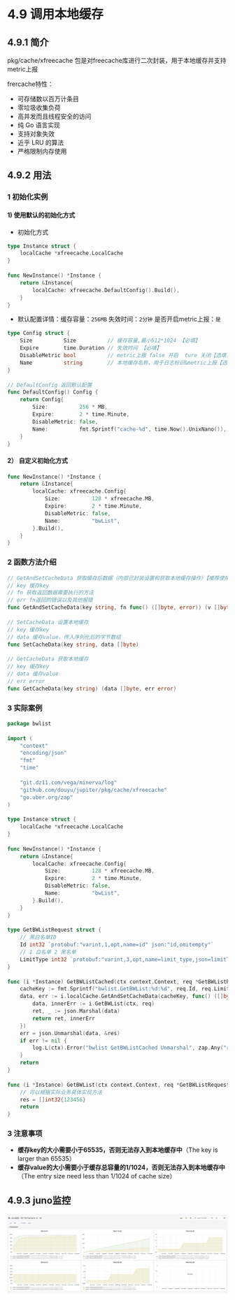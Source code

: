 # 4.9 调用本地缓存

## 4.9.1 简介
pkg/cache/xfreecache 包是对freecache库进行二次封装，用于本地缓存并支持metric上报

frercache特性：
- 可存储数以百万计条目
- 零垃圾收集负荷
- 高并发而且线程安全的访问
- 纯 Go 语言实现
- 支持对象失效
- 近乎 LRU 的算法
- 严格限制内存使用

## 4.9.2 用法
### 1 初始化实例
#### 1) 使用默认的初始化方式
- 初始化方式
```go
type Instance struct {
	localCache *xfreecache.LocalCache
}

func NewInstance() *Instance {
	return &Instance{
		localCache: xfreecache.DefaultConfig().Build(),
	}
}
```
- 默认配置详情：缓存容量：`256MB`   失效时间：`2分钟`  是否开启metric上报：`是`
```go
type Config struct {
	Size          Size          // 缓存容量,最小512*1024 【必填】
	Expire        time.Duration // 失效时间 【必填】
	DisableMetric bool          // metric上报 false 开启  ture 关闭【选填，默认开启】
	Name          string        // 本地缓存名称，用于日志标识&metric上报【选填】
}

// DefaultConfig 返回默认配置
func DefaultConfig() Config {
	return Config{
		Size:          256 * MB,
		Expire:        2 * time.Minute,
		DisableMetric: false,
		Name:          fmt.Sprintf("cache-%d", time.Now().UnixNano()),
	}
}
```


#### 2） 自定义初始化方式
```go
func NewInstance() *Instance {
	return &Instance{
		localCache: xfreecache.Config{
			Size:          128 * xfreecache.MB,
			Expire:        2 * time.Minute,
			DisableMetric: false,
			Name:          "bwList",
		}.Build(),
	}
}
```

### 2 函数方法介绍
```go
// GetAndSetCacheData 获取缓存后数据（内部已封装设置和获取本地缓存操作）【推荐使用】
// key 缓存key
// fn 获取返回数据需要执行的方法
// err fn返回的错误以及其他报错
func GetAndSetCacheData(key string, fn func() ([]byte, error)) (v []byte, err error)

// SetCacheData 设置本地缓存
// key 缓存key
// data 缓存value，传入序列化后的字节数组
func SetCacheData(key string, data []byte)

// GetCacheData 获取本地缓存
// key 缓存key
// data 缓存value
// err error
func GetCacheData(key string) (data []byte, err error) 

```


### 3 实际案例
```go
package bwlist

import (
	"context"
	"encoding/json"
	"fmt"
	"time"

	"git.dz11.com/vega/minerva/log"
	"github.com/douyu/jupiter/pkg/cache/xfreecache"
	"go.uber.org/zap"
)

type Instance struct {
	localCache *xfreecache.LocalCache
}

func NewInstance() *Instance {
	return &Instance{
		localCache: xfreecache.Config{
			Size:          128 * xfreecache.MB,
			Expire:        2 * time.Minute,
			DisableMetric: false,
			Name:          "bwList",
		}.Build(),
	}
}

type GetBWListRequest struct {
	// 黑白名单ID
	Id int32 `protobuf:"varint,1,opt,name=id" json:"id,omitempty"`
	// 1 白名单 2 黑名单
	LimitType int32 `protobuf:"varint,3,opt,name=limit_type,json=limitType" json:"limit_type,omitempty"`
}

func (i *Instance) GetBWListCached(ctx context.Context, req *GetBWListRequest) (res []int32, err error) {
	cacheKey := fmt.Sprintf("bwlist.GetBWList:%d:%d", req.Id, req.LimitType)
	data, err := i.localCache.GetAndSetCacheData(cacheKey, func() ([]byte, error) {
		data, innerErr := i.GetBWList(ctx, req)
		ret, _ := json.Marshal(data)
		return ret, innerErr
	})
	err = json.Unmarshal(data, &res)
	if err != nil {
		log.L(ctx).Error("bwlist GetBWListCached Unmarshal", zap.Any("req", req), zap.Error(err))
	}
	return
}

func (i *Instance) GetBWList(ctx context.Context, req *GetBWListRequest) (res []int32, err error) {
	// 可以根据实际业务具体实现方法
	res = []int32{123456}
	return
}
```

### 3 注意事项
- **缓存key的大小需要小于65535，否则无法存入到本地缓存中**（The key is larger than 65535）
- **缓存value的大小需要小于缓存总容量的1/1024，否则无法存入到本地缓存中**（The entry size need less than 1/1024 of cache size）

## 4.9.3 juno监控
![image](../static/juno/monitor-4.9.1.png)




